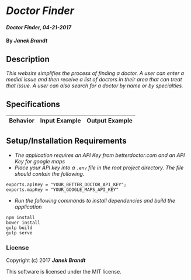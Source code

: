# _Doctor Finder_

#### _Doctor Finder, 04-21-2017_

#### By _**Janek Brandt**_

## Description
_This website simplifies the process of finding a doctor. A user can enter a medial issue and then receive a list of doctors in their area that can treat that issue. A user can also search for a doctor by name or by specialties._


## Specifications

| Behavior                   | Input Example     | Output Example    |
| -------------------------- | -----------------:| -----------------:|



## Setup/Installation Requirements

* _The application requires an API Key from betterdoctor.com and an API Key for google maps_
* _Place your API key into a `.env` file in the root project directory. The file should contain the following._
```
exports.apiKey = "YOUR_BETTER_DOCTOR_API_KEY";
exports.mapKey = "YOUR_GOOGLE_MAPS_API_KEY"
```
* _Run the following commands to install dependencies and build the application_
```
npm install
bower install
gulp build
gulp serve
```

### License

Copyright (c) 2017 **_Janek Brandt_**

This software is licensed under the MIT license.
